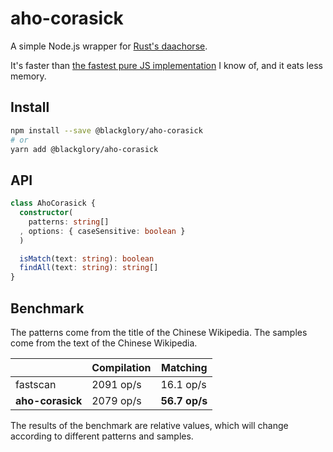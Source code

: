 # aho-corasick
A simple Node.js wrapper for [Rust's daachorse].

It's faster than [the fastest pure JS implementation] I know of,
and it eats less memory.

[Rust's daachorse]: https://crates.io/crates/daachorse
[the fastest pure JS implementation]: https://www.npmjs.com/package/fastscan

## Install
```sh
npm install --save @blackglory/aho-corasick
# or
yarn add @blackglory/aho-corasick
```

## API
```ts
class AhoCorasick {
  constructor(
    patterns: string[]
  , options: { caseSensitive: boolean }
  )

  isMatch(text: string): boolean
  findAll(text: string): string[]
}
```

## Benchmark
The patterns come from the title of the Chinese Wikipedia.
The samples come from the text of the Chinese Wikipedia.

|                  | Compilation   | Matching      |
|------------------|---------------|---------------|
| fastscan         | 2091 op/s     | 16.1 op/s     |
| **aho-corasick** | 2079 op/s     | **56.7 op/s** |

The results of the benchmark are relative values,
which will change according to different patterns and samples.
